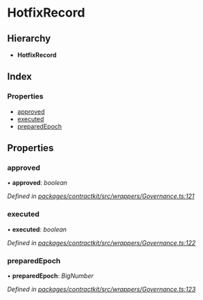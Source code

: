 # HotfixRecord

## Hierarchy

* **HotfixRecord**

## Index

### Properties

* [approved](_wrappers_governance_.hotfixrecord.md#approved)
* [executed](_wrappers_governance_.hotfixrecord.md#executed)
* [preparedEpoch](_wrappers_governance_.hotfixrecord.md#preparedepoch)

## Properties

### approved

• **approved**: _boolean_

_Defined in_ [_packages/contractkit/src/wrappers/Governance.ts:121_](https://github.com/celo-org/celo-monorepo/blob/master/packages/contractkit/src/wrappers/Governance.ts#L121)

### executed

• **executed**: _boolean_

_Defined in_ [_packages/contractkit/src/wrappers/Governance.ts:122_](https://github.com/celo-org/celo-monorepo/blob/master/packages/contractkit/src/wrappers/Governance.ts#L122)

### preparedEpoch

• **preparedEpoch**: _BigNumber_

_Defined in_ [_packages/contractkit/src/wrappers/Governance.ts:123_](https://github.com/celo-org/celo-monorepo/blob/master/packages/contractkit/src/wrappers/Governance.ts#L123)

